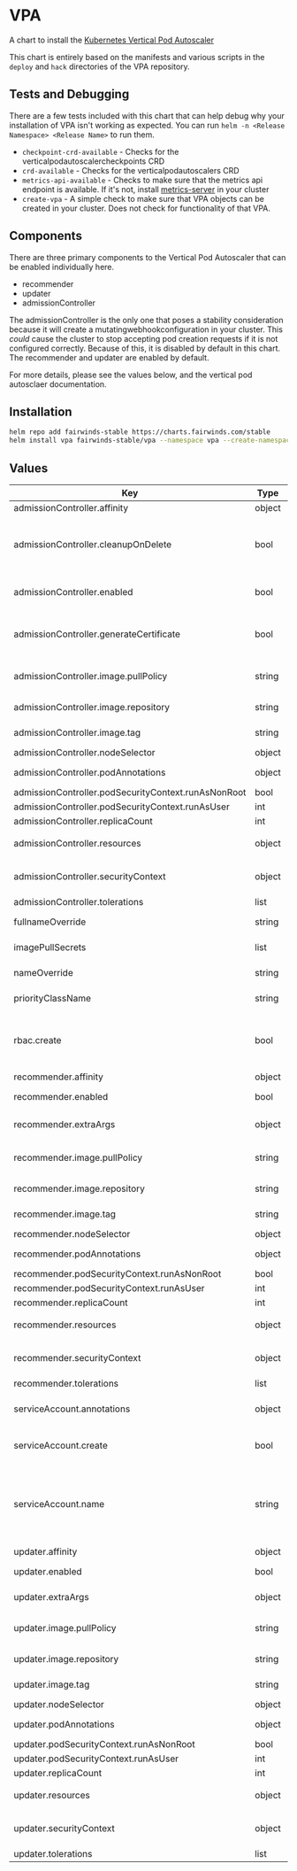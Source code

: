 # VPA

A chart to install the [Kubernetes Vertical Pod Autoscaler](https://github.com/kubernetes/autoscaler/tree/master/vertical-pod-autoscaler)

This chart is entirely based on the manifests and various scripts in the `deploy` and `hack` directories of the VPA repository.

## Tests and Debugging

There are a few tests included with this chart that can help debug why your installation of VPA isn't working as expected. You can run `helm -n <Release Namespace> <Release Name>` to run them.

* `checkpoint-crd-available` - Checks for the verticalpodautoscalercheckpoints CRD
* `crd-available` - Checks for the verticalpodautoscalers CRD
* `metrics-api-available` - Checks to make sure that the metrics api endpoint is available. If it's not, install [metrics-server](https://github.com/kubernetes-sigs/metrics-server) in your cluster
* `create-vpa` - A simple check to make sure that VPA objects can be created in your cluster. Does not check for functionality of that VPA.

## Components

There are three primary components to the Vertical Pod Autoscaler that can be enabled individually here.

* recommender
* updater
* admissionController

The admissionController is the only one that poses a stability consideration because it will create a mutatingwebhookconfiguration in your cluster. This _could_ cause the cluster to stop accepting pod creation requests if it is not configured correctly. Because of this, it is disabled by default in this chart. The recommender and updater are enabled by default.

For more details, please see the values below, and the vertical pod autosclaer documentation.

## Installation

```bash
helm repo add fairwinds-stable https://charts.fairwinds.com/stable
helm install vpa fairwinds-stable/vpa --namespace vpa --create-namespace
```

## Values

| Key | Type | Default | Description |
|-----|------|---------|-------------|
| admissionController.affinity | object | `{}` |  |
| admissionController.cleanupOnDelete | bool | `true` | If true, a post-delete job will remove the mutatingwebhookconfiguration and the tls secret for the admission controller |
| admissionController.enabled | bool | `false` | If true, will install the admission-controller component of vpa |
| admissionController.generateCertificate | bool | `true` | If true and admissionController is enabled, a pre-install hook will run to create the certificate for the webhook |
| admissionController.image.pullPolicy | string | `"Always"` | The pull policy for the admission controller image. Recommend not changing this |
| admissionController.image.repository | string | `"us.gcr.io/k8s-artifacts-prod/autoscaling/vpa-admission-controller"` | The location of the vpa admission controller image |
| admissionController.image.tag | string | `""` | Overrides the image tag whose default is the chart appVersion |
| admissionController.nodeSelector | object | `{}` |  |
| admissionController.podAnnotations | object | `{}` | Annotations to add to the admission controller pod |
| admissionController.podSecurityContext.runAsNonRoot | bool | `true` |  |
| admissionController.podSecurityContext.runAsUser | int | `65534` |  |
| admissionController.replicaCount | int | `1` |  |
| admissionController.resources | object | `{"limits":{"cpu":"200m","memory":"500Mi"},"requests":{"cpu":"50m","memory":"200Mi"}}` | The resources block for the admission controller pod |
| admissionController.securityContext | object | `{}` | The security context for the containers inside the admission controller pod |
| admissionController.tolerations | list | `[]` |  |
| fullnameOverride | string | `""` | A template override for the fullname |
| imagePullSecrets | list | `[]` | A list of image pull secrets to be used for all pods |
| nameOverride | string | `""` | A template override for the name |
| priorityClassName | string | `""` | To set the priorityclass for all pods |
| rbac.create | bool | `true` | If true, then rbac resources (clusterroles and clusterrolebindings) will be created for the selected components. |
| recommender.affinity | object | `{}` |  |
| recommender.enabled | bool | `true` | If true, the vpa recommender component will be installed. |
| recommender.extraArgs | object | `{"pod-recommendation-min-cpu-millicores":15,"pod-recommendation-min-memory-mb":100,"v":"4"}` | A set of key-value flags to be passed to the recommender |
| recommender.image.pullPolicy | string | `"Always"` | The pull policy for the recommender image. Recommend not changing this |
| recommender.image.repository | string | `"us.gcr.io/k8s-artifacts-prod/autoscaling/vpa-recommender"` | The location of the recommender image |
| recommender.image.tag | string | `""` | Overrides the image tag whose default is the chart appVersion |
| recommender.nodeSelector | object | `{}` |  |
| recommender.podAnnotations | object | `{}` | Annotations to add to the recommender pod |
| recommender.podSecurityContext.runAsNonRoot | bool | `true` |  |
| recommender.podSecurityContext.runAsUser | int | `65534` |  |
| recommender.replicaCount | int | `1` |  |
| recommender.resources | object | `{"limits":{"cpu":"200m","memory":"1000Mi"},"requests":{"cpu":"50m","memory":"500Mi"}}` | The resources block for the recommender pod |
| recommender.securityContext | object | `{}` | The security context for the containers inside the recommender pod |
| recommender.tolerations | list | `[]` |  |
| serviceAccount.annotations | object | `{}` | Annotations to add to the service accounts for each component |
| serviceAccount.create | bool | `true` | Specifies whether a service account should be created for each component |
| serviceAccount.name | string | `""` | The base name of the service account to use (appended with the component). If not set and create is true, a name is generated using the fullname template and appended for each component |
| updater.affinity | object | `{}` |  |
| updater.enabled | bool | `true` | If true, the updater component will be deployed |
| updater.extraArgs | object | `{}` | A key-value map of flags to pass to the updater |
| updater.image.pullPolicy | string | `"Always"` | The pull policy for the updater image. Recommend not changing this |
| updater.image.repository | string | `"us.gcr.io/k8s-artifacts-prod/autoscaling/vpa-updater"` | The location of the updater image |
| updater.image.tag | string | `""` | Overrides the image tag whose default is the chart appVersion |
| updater.nodeSelector | object | `{}` |  |
| updater.podAnnotations | object | `{}` | Annotations to add to the updater pod |
| updater.podSecurityContext.runAsNonRoot | bool | `true` |  |
| updater.podSecurityContext.runAsUser | int | `65534` |  |
| updater.replicaCount | int | `1` |  |
| updater.resources | object | `{"limits":{"cpu":"200m","memory":"1000Mi"},"requests":{"cpu":"50m","memory":"500Mi"}}` | The resources block for the updater pod |
| updater.securityContext | object | `{}` | The security context for the containers inside the updater pod |
| updater.tolerations | list | `[]` |  |
